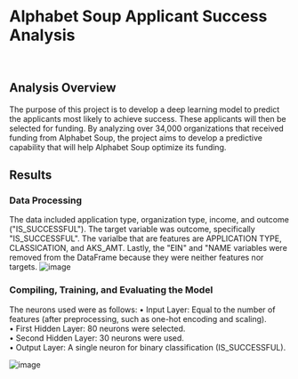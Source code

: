 # Alphabet Soup Applicant Success Analysis
<br>

## Analysis Overview
The purpose of this project is to develop a deep learning model to predict the applicants most likely to achieve success. These applicants will then be selected for funding. By analyzing over 34,000 organizations that received funding from Alphabet Soup, the project aims to develop a predictive capability that will help Alphabet Soup optimize its funding.
<br>

## Results
### Data Processing
The data included application type, organization type, income, and outcome ("IS_SUCCESSFUL"). The target variable was outcome, specifically "IS_SUCCESSFUL". The varialbe that are features are APPLICATION TYPE, CLASSICATION, and AKS_AMT. Lastly, the "EIN" and "NAME variables were removed from the DataFrame because they were neither features nor targets. 
![image](https://github.com/user-attachments/assets/69ccf125-fb18-4562-bdb5-86aeb8d591b6)
<br>

### Compiling, Training, and Evaluating the Model
The neurons used were as follows:
•	Input Layer: Equal to the number of features (after preprocessing, such as one-hot encoding and scaling).<br>
•	First Hidden Layer: 80 neurons were selected.<br>
•	Second Hidden Layer: 30 neurons were used.<br>
•	Output Layer: A single neuron for binary classification (IS_SUCCESSFUL).<br>

![image](https://github.com/user-attachments/assets/bf640756-dc9c-4447-8402-4d8d9d1e71fa)

